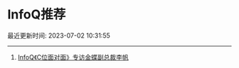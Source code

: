 # InfoQ推荐

最近更新时间: 2023-07-02 10:31:55

--- 
1. [InfoQ《C位面对面》专访金蝶副总裁李帆](https://www.infoq.cn/article/cHxavOOGl1L15vTrIAb1) 
